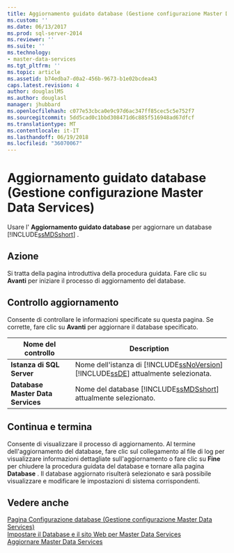 ```yaml
---
title: Aggiornamento guidato database (Gestione configurazione Master Data Services) | Microsoft Docs
ms.custom: ''
ms.date: 06/13/2017
ms.prod: sql-server-2014
ms.reviewer: ''
ms.suite: ''
ms.technology:
- master-data-services
ms.tgt_pltfrm: ''
ms.topic: article
ms.assetid: b74edba7-d0a2-456b-9673-b1e02bcdea43
caps.latest.revision: 4
author: douglaslMS
ms.author: douglasl
manager: jhubbard
ms.openlocfilehash: c077e53cbca0e9c97d6ac347ff85cec5c5e752f7
ms.sourcegitcommit: 5dd5cad0c1bbd308471d6c885f516948ad67dfcf
ms.translationtype: MT
ms.contentlocale: it-IT
ms.lasthandoff: 06/19/2018
ms.locfileid: "36070067"
---
```

# <a name="upgrade-database-wizard-master-data-services-configuration-manager"></a>Aggiornamento guidato database (Gestione configurazione Master Data Services)
  Usare l' **Aggiornamento guidato database** per aggiornare un database [!INCLUDE[ssMDSshort](../includes/ssmdsshort-md.md)] .  
  
## <a name="action"></a>Azione  
 Si tratta della pagina introduttiva della procedura guidata. Fare clic su **Avanti** per iniziare il processo di aggiornamento del database.  
  
## <a name="upgrade-review"></a>Controllo aggiornamento  
 Consente di controllare le informazioni specificate su questa pagina. Se corrette, fare clic su **Avanti** per aggiornare il database specificato.  
  
|Nome del controllo|Description|  
|------------------|-----------------|  
|**Istanza di SQL Server**|Nome dell'istanza di [!INCLUDE[ssNoVersion](../includes/ssnoversion-md.md)][!INCLUDE[ssDE](../includes/ssde-md.md)] attualmente selezionata.|  
|**Database Master Data Services**|Nome del database [!INCLUDE[ssMDSshort](../includes/ssmdsshort-md.md)] attualmente selezionato.|  
  
## <a name="progress-and-finish"></a>Continua e termina  
 Consente di visualizzare il processo di aggiornamento. Al termine dell'aggiornamento del database, fare clic sul collegamento al file di log per visualizzare informazioni dettagliate sull'aggiornamento o fare clic su **Fine** per chiudere la procedura guidata del database e tornare alla pagina **Database** . Il database aggiornato risulterà selezionato e sarà possibile visualizzare e modificare le impostazioni di sistema corrispondenti.  
  
## <a name="see-also"></a>Vedere anche  
 [Pagina Configurazione database &#40;Gestione configurazione Master Data Services&#41;](../../2014/master-data-services/database-configuration-page-master-data-services-configuration-manager.md)   
 [Impostare il Database e il sito Web per Master Data Services](set-up-the-database-and-website-for-master-data-services.md)   
 [Aggiornare Master Data Services](../database-engine/install-windows/upgrade-master-data-services.md)  
  
  